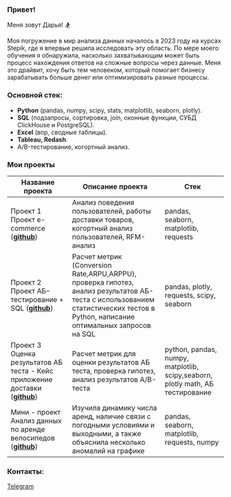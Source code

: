### Привет!

Меня зовут Дарья! :snowboarder:

Моя погружение в мир анализа данных началось в 2023 году на курсах Stepik, где я впервые решила исследовать эту область. По мере моего обучения я обнаружила, насколько захватывающим может быть процесс нахождения ответов на сложные вопросы через данные. Меня это драйвит, хочу быть тем человеком, который помогает бизнесу зарабатывать больше денег или оптимизировать разные процессы.

### Основной стек:
- **Python** (pandas, numpy, scipy, stats, matplotlib, seaborn, plotly).
- **SQL** (подзапросы, сортировка, join, оконные функции, СУБД ClickHouse и PostgreSQL).
- **Excel** (впр, сводные таблицы).
- **Tableau, Redash**.
- A/B-тестирование, когортный анализ.

### Мои проекты
|Название проекта| Описание проекта| Стек|
|----------------|-----------------|-----|
|Проект 1  Проект e-commerce  (__[github](https://github.com/dr-darya/project_1_e-commerce)__)|Анализ поведения пользователей, работы доставки товаров, когортный анализ пользователей, RFM-анализ|pandas, seaborn, matplotlib, requests|
|Проект 2 Проект АБ–тестирование + SQL  (__[github](https://github.com/dr-darya/project_2_ab_test)__)|Расчет метрик (Conversion Rate,ARPU,ARPPU), проверка гипотез, анализ результатов АБ-теста с использованием статистических тестов в Python, написание оптимальных запросов на SQL|pandas, plotly, requests, scipy, seaborn|
|Проект 3 Оценка результатов АБ теста - Кейс приложение доставки  (__[github](https://github.com/dr-darya/project_3_ab_test_delivery_app)__)|Расчет метрик для оценки результатов АБ теста, проверка гипотез, анализ результатов А/B-теста |python, pandas, numpy, matplotlib, scipy,seaborn, plotly math, АБ тестирование|
|Мини - проект Анализ данных по аренде велосипедов  (__[github](https://github.com/dr-darya/mini_project_london)__)| Изучила динамику числа аренд, наличие связи с погодными условиями и выходными, а также объяснила несколько аномалий на графике|pandas, seaborn, matplotlib, requests, numpy|


### Контакты:
[Telegram](https://t.me/mdr_darya)



<!---
dr-darya/dr-darya is a ✨ special ✨ repository because its `README.md` (this file) appears on your GitHub profile.
You can click the Preview link to take a look at your changes.
--->
